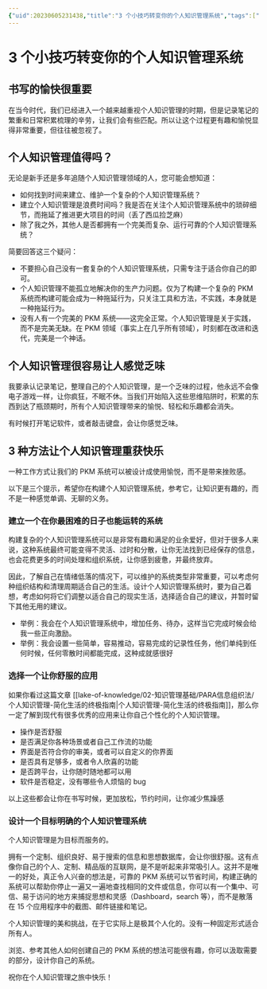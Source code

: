 ```yaml
---
{"uid":20230605231438,"title":"3 个小技巧转变你的个人知识管理系统","tags":["小技巧","个人知识管理系统"],"description":"3 个小技巧转变你的个人知识管理系统","author":"OS","type":"other","draft":false,"editable":false,"modified":20230605235105,"dg-publish":true,"permalink":"/lake-of-knowledge/02/para/3/","dgPassFrontmatter":true}
---
```



# 3 个小技巧转变你的个人知识管理系统

## 书写的愉快很重要

在当今时代，我们已经进入一个越来越重视个人知识管理的时期，但是记录笔记的繁重和日常积累梳理的辛劳，让我们会有些匹配。所以让这个过程更有趣和愉悦显得非常重要，但往往被忽视了。

## 个人知识管理值得吗？

无论是新手还是多年追随个人知识管理领域的人，您可能会想知道：

- 如何找到时间来建立、维护一个复杂的个人知识管理系统？
- 建立个人知识管理是浪费时间吗？我是否在关注个人知识管理系统中的琐碎细节，而拖延了推进更大项目的时间（丢了西瓜捡芝麻）
- 除了我之外，其他人是否都拥有一个完美而复杂、运行可靠的个人知识管理系统？

简要回答这三个疑问：

- 不要担心自己没有一套复杂的个人知识管理系统，只需专注于适合你自己的即可。
- 个人知识管理不能孤立地解决你的生产力问题。仅为了构建一个复杂的 PKM 系统而构建可能会成为一种拖延行为，只关注工具和方法，不实践，本身就是一种拖延行为。
- 没有人有一个完美的 PKM 系统——这完全正常。个人知识管理是关于实践，而不是完美无缺。在 PKM 领域（事实上在几乎所有领域），时刻都在改进和迭代，完美是一个神话。

## 个人知识管理很容易让人感觉乏味

我要承认记录笔记，整理自己的个人知识管理，是一个乏味的过程，他永远不会像电子游戏一样，让你疯狂，不眠不休。当我们开始陷入这些思维陷阱时，积累的东西到达了瓶颈期时，所有个人知识管理带来的愉悦、轻松和乐趣都会消失。

有时候打开笔记软件，或者敲击键盘，会让你感觉乏味。

## 3 种方法让个人知识管理重获快乐

一种工作方式让我们的 PKM 系统可以被设计成使用愉悦，而不是带来挫败感。

以下是三个提示，希望你在构建个人知识管理系统，参考它，让知识更有趣的，而不是一种感觉单调、无聊的义务。

### 建立一个在你最困难的日子也能运转的系统

构建复杂的个人知识管理系统可以是非常有趣和满足的业余爱好，但对于很多人来说，这种系统最终可能变得不灵活、过时和分散，让你无法找到已经保存的信息，也会花费更多的时间处理和组织系统，让你感到疲惫，并最终放弃。

因此，了解自己在情绪低落的情况下，可以维护的系统类型非常重要，可以考虑何种组织结构和清理周期适合自己的生活。设计个人知识管理系统时，要为自己着想，考虑如何将它们调整以适合自己的现实生活，选择适合自己的建议，并暂时留下其他无用的建议。

- 举例：我会在个人知识管理系统中，增加任务、待办，这样当它完成时候会给我一些正向激励。
- 举例：我会设置一些简单，容易推动，容易完成的记录性任务，他们单纯到任何时候，任何零散时间都能完成，这种成就感很好

### 选择一个让你舒服的应用

如果你看过这篇文章 [[lake-of-knowledge/02-知识管理基础/PARA信息组织法/个人知识管理-简化生活的终极指南\|个人知识管理-简化生活的终极指南]]，那么你一定了解到现代有很多优秀的应用来让你自己个性化的个人知识管理。

- 操作是否舒服
- 是否满足你各种场景或者自己工作流的功能
- 界面是否符合你的审美，或者可以自定义的你界面
- 是否具有足够多，或者令人欣喜的功能
- 是否跨平台，让你随时随地都可以用
- 软件是否稳定，没有哪些令人烦恼的 bug

以上这些都会让你在书写时候，更加放松，节约时间，让你减少焦躁感

### 设计一个目标明确的个人知识管理系统

个人知识管理是为目标而服务的。

拥有一个定制、组织良好、易于搜索的信息和思想数据库，会让你很舒服。这有点像你自己的个人、定制、精品版的互联网，是不是听起来非常吸引人。这并不是唯一的好处，真正令人兴奋的想法是，可靠的 PKM 系统可以节省时间，构建正确的系统可以帮助你停止一遍又一遍地查找相同的文件或信息，你可以有一个集中、可信、易于访问的地方来捕捉思想和灵感（Dashboard，search 等），而不是散落在 15 个应用程序中的截图、邮件链接和笔记。

个人知识管理的美和挑战，在于它实际上是极其个人化的。没有一种固定形式适合所有人。

浏览、参考其他人如何创建自己的 PKM 系统的想法可能很有趣，你可以汲取需要的部分，设计你自己的系统。

祝你在个人知识管理之旅中快乐！
